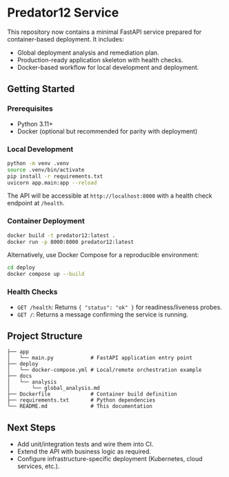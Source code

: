 # Predator12 Service

This repository now contains a minimal FastAPI service prepared for container-based deployment. It includes:

- Global deployment analysis and remediation plan.
- Production-ready application skeleton with health checks.
- Docker-based workflow for local development and deployment.

## Getting Started

### Prerequisites
- Python 3.11+
- Docker (optional but recommended for parity with deployment)

### Local Development
```bash
python -m venv .venv
source .venv/bin/activate
pip install -r requirements.txt
uvicorn app.main:app --reload
```

The API will be accessible at `http://localhost:8000` with a health check endpoint at `/health`.

### Container Deployment
```bash
docker build -t predator12:latest .
docker run -p 8000:8000 predator12:latest
```

Alternatively, use Docker Compose for a reproducible environment:
```bash
cd deploy
docker compose up --build
```

### Health Checks
- `GET /health`: Returns `{ "status": "ok" }` for readiness/liveness probes.
- `GET /`: Returns a message confirming the service is running.

## Project Structure
```
├── app
│   └── main.py            # FastAPI application entry point
├── deploy
│   └── docker-compose.yml # Local/remote orchestration example
├── docs
│   └── analysis
│       └── global_analysis.md
├── Dockerfile             # Container build definition
├── requirements.txt       # Python dependencies
└── README.md              # This documentation
```

## Next Steps
- Add unit/integration tests and wire them into CI.
- Extend the API with business logic as required.
- Configure infrastructure-specific deployment (Kubernetes, cloud services, etc.).
